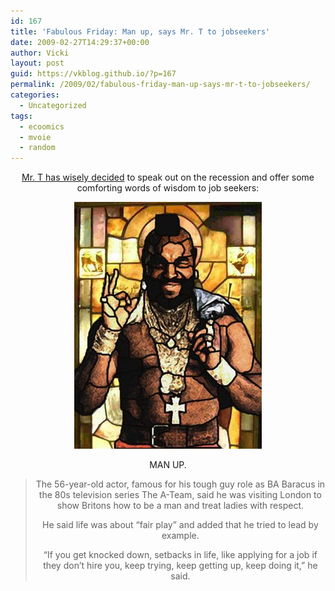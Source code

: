 ```yaml
---
id: 167
title: 'Fabulous Friday: Man up, says Mr. T to jobseekers'
date: 2009-02-27T14:29:37+00:00
author: Vicki
layout: post
guid: https://vkblog.github.io/?p=167
permalink: /2009/02/fabulous-friday-man-up-says-mr-t-to-jobseekers/
categories:
  - Uncategorized
tags:
  - ecoomics
  - mvoie
  - random
---
```

<p style="text-align: center;">
  <a href="http://www.mirror.co.uk/celebs/latest/2009/02/27/mr-t-s-advice-to-british-jobseekers-115875-21156721/">Mr. T has wisely decided</a> to speak out on the recession and offer some comforting words of wisdom to job seekers:
</p>

<p style="text-align: center;">
  <a href="https://raw.githubusercontent.com/vkblog/vkblog.github.io/master/public/img/2009/02/mrt-stained-glass1.jpg"><img class="size-full wp-image-169 alignnone" title="mrt-stained-glass1" src="https://raw.githubusercontent.com/vkblog/vkblog.github.io/master/public/img/2009/02/mrt-stained-glass1.jpg" alt="mrt-stained-glass1" width="300" height="395" /></a>
</p>

<p style="text-align: center;">
  MAN UP.
</p>

<blockquote style="text-align: center;">
  <p>
    The 56-year-old actor, famous for his tough guy role as BA Baracus in the 80s television series The A-Team, said he was visiting London to show Britons how to be a man and treat ladies with respect.
  </p>
  
  <p>
    He said life was about &#8220;fair play&#8221; and added that he tried to lead by example.
  </p>
  
  <p>
    &#8220;If you get knocked down, setbacks in life, like applying for a job if they don&#8217;t hire you, keep trying, keep getting up, keep doing it,&#8221; he said.
  </p>
</blockquote>